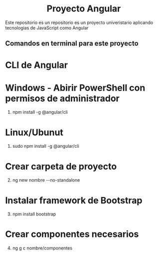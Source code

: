 <center><h1>Proyecto Angular</h1></center>

Este repositorio es un repositorio es un proyecto univeristario aplicando tecnologias de JavaScript como Angular 

## Comandos en terminal para este proyecto
# CLI de Angular

# Windows - Abirir PowerShell con permisos de administrador
1. npm install -g @angular/cli

# Linux/Ubunut 
1. sudo npm install -g @angular/cli


# Crear carpeta de proyecto
2. ng new nombre --no-standalone

# Instalar framework de Bootstrap
3. npm install bootstrap

# Crear componentes necesarios
4. ng g c nombre/componentes


